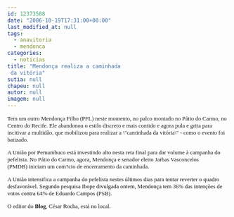 ```yaml
---
id: 12373588
date: "2006-10-19T17:31:00+00:00"
last_modified_at: null
tags:
  - anavitoria
  - mendonca
categories:
  - noticias
title: "Mendonça realiza a caminhada
 da vitória"
sutia: null
chapeu: null
autor: null
imagem: null
---
```

<p><FONT size=2></p>
<p><P><FONT face=Verdana>Tem um outro Mendonça Filho (PFL) neste momento, no palco montado no Pátio do Carmo, no Centro do Recife. Ele abandonou o estilo discreto e mais contido e agora pula e grita para incitivar a multidão, que mobilizou para realizar a \"caminhada da vitória\" - como o evento foi batizado.</FONT></P></p>
<p><P><FONT face=Verdana>A União por Pernambuco está investindo alto nesta reta final para dar volume à campanha do pefelista. No Pátio do Carmo, agora, Mendonça e senador eleito Jarbas Vasconcelos (PMDB)&nbsp;iniciam um com?cio de encerramento da caminhada. </FONT></P></p>
<p><P><FONT face=Verdana>A União intensifica a campanha do pefelista nestes últimos dias para tentar reverter o quadro desfavorável. Segundo pesquisa Ibope divulgada ontem, Mendonça tem 36% das intenções de votos contra 64% de Eduardo Campos (PSB).</FONT></P></p>
<p><P><FONT face=Verdana>O editor do <STRONG>Blog</STRONG>, César Rocha, está no local. </FONT></P></FONT> </p>
